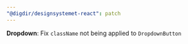 ```yaml
---
"@digdir/designsystemet-react": patch
---
```


**Dropdown**: Fix `className` not being applied to `DropdownButton`
